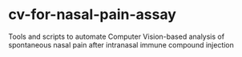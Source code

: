 # cv-for-nasal-pain-assay
Tools and scripts to automate Computer Vision-based analysis of spontaneous nasal pain after intranasal immune compound injection
